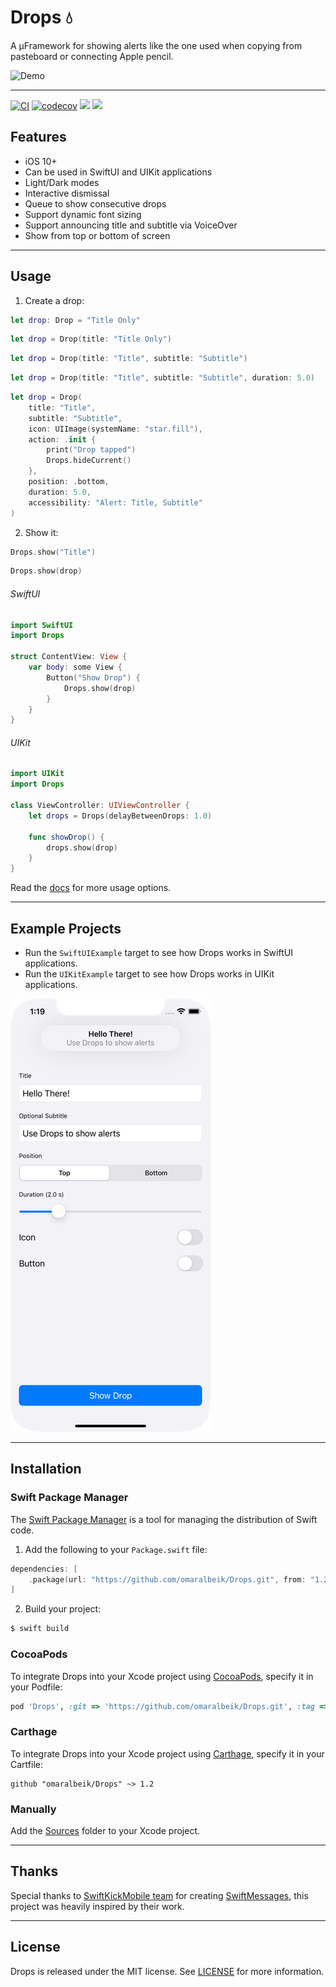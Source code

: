 # Drops 💧

A µFramework for showing alerts like the one used when copying from pasteboard or connecting Apple pencil.

![Demo](https://raw.githubusercontent.com/omaralbeik/Drops/main/Assets/demo.gif)

---

[![CI](https://github.com/omaralbeik/Drops/workflows/Drops/badge.svg)](https://github.com/omaralbeik/Drops/actions)
[![codecov](https://codecov.io/gh/omaralbeik/Drops/branch/main/graph/badge.svg?token=399UQIKSLR)](https://codecov.io/gh/omaralbeik/Drops)
[![](https://img.shields.io/endpoint?url=https%3A%2F%2Fswiftpackageindex.com%2Fapi%2Fpackages%2Fomaralbeik%2FDrops%2Fbadge%3Ftype%3Dswift-versions)](https://swiftpackageindex.com/omaralbeik/Drops)
[![](https://img.shields.io/endpoint?url=https%3A%2F%2Fswiftpackageindex.com%2Fapi%2Fpackages%2Fomaralbeik%2FDrops%2Fbadge%3Ftype%3Dplatforms)](https://swiftpackageindex.com/omaralbeik/Drops)
## Features

- iOS 10+
- Can be used in SwiftUI and UIKit applications
- Light/Dark modes
- Interactive dismissal
- Queue to show consecutive drops
- Support dynamic font sizing
- Support announcing title and subtitle via VoiceOver
- Show from top or bottom of screen

---

## Usage

1. Create a drop:

```swift
let drop: Drop = "Title Only"
```

```swift
let drop = Drop(title: "Title Only")
```

```swift
let drop = Drop(title: "Title", subtitle: "Subtitle")
```

```swift
let drop = Drop(title: "Title", subtitle: "Subtitle", duration: 5.0)
```

```swift
let drop = Drop(
    title: "Title",
    subtitle: "Subtitle",
    icon: UIImage(systemName: "star.fill"),
    action: .init {
        print("Drop tapped")
        Drops.hideCurrent()
    },
    position: .bottom,
    duration: 5.0,
    accessibility: "Alert: Title, Subtitle"
)
```

2. Show it:

```swift
Drops.show("Title")
```

```swift
Drops.show(drop)
```

###### SwiftUI
```swift
import SwiftUI
import Drops

struct ContentView: View {
    var body: some View {
        Button("Show Drop") {
            Drops.show(drop)
        }
    }
}
```

###### UIKit
```swift
import UIKit
import Drops

class ViewController: UIViewController {
    let drops = Drops(delayBetweenDrops: 1.0)

    func showDrop() {
        drops.show(drop)
    }
}
```

Read the [docs](https://omaralbeik.github.io/Drops) for more usage options.

---

## Example Projects

- Run the `SwiftUIExample` target to see how Drops works in SwiftUI applications.
- Run the `UIKitExample` target to see how Drops works in UIKit applications.

![Example](https://raw.githubusercontent.com/omaralbeik/Drops/main/Assets/example.png)

---

## Installation

### Swift Package Manager

The [Swift Package Manager](https://swift.org/package-manager/) is a tool for managing the distribution of Swift code.

1. Add the following to your `Package.swift` file:

```swift
dependencies: [
    .package(url: "https://github.com/omaralbeik/Drops.git", from: "1.2.1")
]
```

2. Build your project:

```sh
$ swift build
```

### CocoaPods

To integrate Drops into your Xcode project using [CocoaPods](https://cocoapods.org), specify it in your Podfile:

```rb
pod 'Drops', :git => 'https://github.com/omaralbeik/Drops.git', :tag => '1.2.1'
```

### Carthage

To integrate Drops into your Xcode project using [Carthage](https://github.com/Carthage/Carthage), specify it in your Cartfile:

```
github "omaralbeik/Drops" ~> 1.2
```

### Manually

Add the [Sources](https://github.com/omaralbeik/Drops/tree/main/Sources) folder to your Xcode project.

---

## Thanks

Special thanks to [SwiftKickMobile team](https://github.com/SwiftKickMobile) for creating [SwiftMessages](https://github.com/SwiftKickMobile/SwiftMessages), this project was heavily inspired by their work.

---

## License

Drops is released under the MIT license. See [LICENSE](https://github.com/omaralbeik/Drops/blob/main/LICENSE) for more information.
